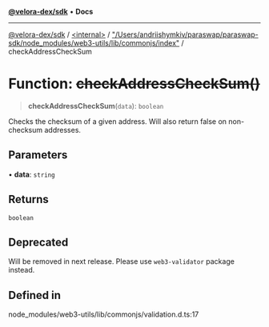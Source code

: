 [**@velora-dex/sdk**](../../../../README.md) • **Docs**

***

[@velora-dex/sdk](../../../../globals.md) / [\<internal\>](../../../README.md) / ["/Users/andriishymkiv/paraswap/paraswap-sdk/node\_modules/web3-utils/lib/commonjs/index"](../README.md) / checkAddressCheckSum

# Function: ~~checkAddressCheckSum()~~

> **checkAddressCheckSum**(`data`): `boolean`

Checks the checksum of a given address. Will also return false on non-checksum addresses.

## Parameters

• **data**: `string`

## Returns

`boolean`

## Deprecated

Will be removed in next release. Please use `web3-validator` package instead.

## Defined in

node\_modules/web3-utils/lib/commonjs/validation.d.ts:17
